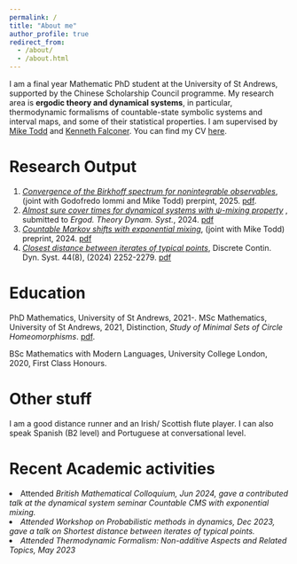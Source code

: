 ```yaml
---
permalink: /
title: "About me"
author_profile: true
redirect_from: 
  - /about/
  - /about.html
---
```


I am a final year Mathematic PhD student at the University of St Andrews, supported by the Chinese Scholarship Council programme. My research area is **ergodic theory and dynamical systems**, in particular, thermodynamic formalisms of countable-state symbolic systems and interval maps, and some of their statistical properties. I am supervised by [Mike Todd](https://mtoddm.github.io/) and [Kenneth Falconer](https://kennethfalconer.github.io/). You can find my CV [here](../assets/CV.pdf). <br>

# Research Output

  1. <em>[Convergence of the Birkhoff spectrum for nonintegrable observables](https://arxiv.org/abs/2506.21390)</em>, (joint with Godofredo Iommi and Mike Todd) prerpint, 2025. [pdf](https://BoyuanZhao.github.io/files/mfa_cusp.pdf).
  2. <em>[Almost sure cover times for dynamical systems with ψ-mixing property](https://arxiv.org/abs/2412.17425) </em>, submitted to <em> Ergod. Theory Dynam. Syst.</em>, 2024. [pdf](https://BoyuanZhao.github.io/files/covertime.pdf)
  3. <em>[Countable Markov shifts with exponential mixing](https://arxiv.org/abs/2403.02092)</em>, (joint with Mike Todd) preprint, 2024. [pdf](https://BoyuanZhao.github.io/files/expCMS.pdf) <br>
  4. <em>[Closest distance between iterates of typical points](https://www.aimsciences.org/article/doi/10.3934/dcds.2024026)</em>, Discrete Contin. Dyn. Syst. 44(8), (2024) 2252-2279. [pdf](https://BoyuanZhao.github.io/files/MinimalDistance.pdf)

# Education 
PhD Mathematics, University of St Andrews, 2021-.
MSc Mathematics, University of St Andrews, 2021, Distinction, <em>Study of Minimal Sets of Circle
Homeomorphisms</em>. [pdf](https://BoyuanZhao.github.io/files/Masterthesis.pdf).

BSc Mathematics with Modern Languages, University College London, 2020, First Class Honours.

  
# Other stuff
<p>I am a good distance runner and an Irish/ Scottish flute player. I can also speak Spanish (B2 level) and Portuguese at conversational level.</p>

# Recent Academic activities 
  <li> Attended <em>British Mathematical Colloquium<em>, Jun 2024, gave a contributed talk at the dynamical system seminar <em> Countable CMS with exponential mixing</em>.   
  <li> Attended <em>Workshop on Probabilistic methods in dynamics</em>, Dec 2023, gave a talk on <em>Shortest distance between iterates of typical points</em>.
  <li> Attended <em>Thermodynamic Formalism: Non-additive Aspects and Related Topics</em>, May 2023</li>
